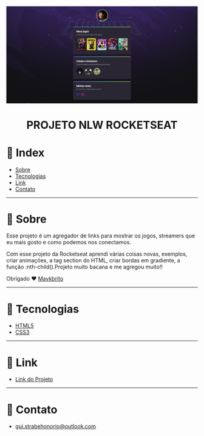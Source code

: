 <img align = "center" src="imgs/Project.png">

<h1 align = "center">PROJETO NLW ROCKETSEAT</h1>

# 📌 Index
   * [Sobre](#sobre)
   * [Tecnologias](#tecnologias)
   * [Link](#link)
   * [Contato](#contato)

---
# 📖 Sobre

Esse projeto é um agregador de links para mostrar os jogos, streamers que eu mais gosto e como podemos nos conectamos.

Com esse projeto da Rocketseat aprendi várias coisas novas, exemplos, criar animações, a tag section do HTML, criar bordas em gradiente, a função :nth-child().Projeto muito bacana e me agregou muito!!

Obrigado ❤️ [Maykbrito](https://github.com/maykbrito)

---
# 🔨 Tecnologias

- [HTML5](https://developer.mozilla.org/pt-BR/docs/Web/HTML)
- [CSS3](https://developer.mozilla.org/pt-BR/docs/Web/CSS)

---
# 🔗 Link

- [Link do Projeto](https://nlw-iota.vercel.app/)

---
# 📧 Contato
- gui.strabehonorio@outlook.com

